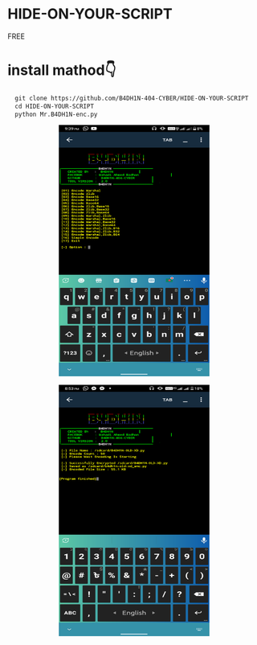 # HIDE-ON-YOUR-SCRIPT
FREE

# install mathod👇

      git clone https://github.com/B4DH1N-404-CYBER/HIDE-ON-YOUR-SCRIPT
      cd HIDE-ON-YOUR-SCRIPT
      python Mr.B4DH1N-enc.py
      
<p align="center">
<img src='Screenshot_20230406-213914.png' style="height:500px;width:300px;" >
</p>

<p align="center">
<img  src=' Screenshot_20230406-205357.png' style="height:500px;width:300px;" >
</p>
